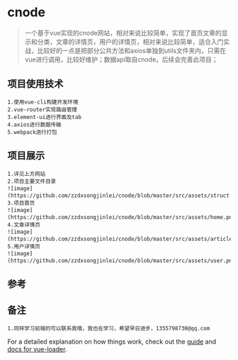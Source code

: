 # cnode

> 一个基于vue实现的cnode网站，相对来说比较简单，实现了首页文章的显示和分类，文章的详情页，用户的详情页，相对来说比较简单，适合入门实战，比较好的一点是把部分公共方法和axios单独到utils文件夹内，只需在vue进行调用，比较好维护；数据api取自cnode，后续会完善此项目；
##  项目使用技术
    1.使用vue-cli构建开发环境
    2.vue-router实现路由管理
    3.element-ui进行界面及tab
    4.axios进行数据传输
    5.webpack进行打包
##  项目展示
    1.详见上方网站
    2.项目主要文件目录
    ![image](https://github.com/zzdxsongjinlei/cnode/blob/master/src/assets/struct.png)
    3.项目首页
    ![image](https://github.com/zzdxsongjinlei/cnode/blob/master/src/assets/home.png)
    4.文章详情页
    ![image](https://github.com/zzdxsongjinlei/cnode/blob/master/src/assets/article.png)
    5.用户详情页
    ![image](https://github.com/zzdxsongjinlei/cnode/blob/master/src/assets/user.png)
    
##  参考
   
##  备注
    1.同样学习前端的可以联系我哦，我也在学习，希望早日进步，1355798730@qq.com

For a detailed explanation on how things work, check out the [guide](http://vuejs-templates.github.io/webpack/) and [docs for vue-loader](http://vuejs.github.io/vue-loader).
